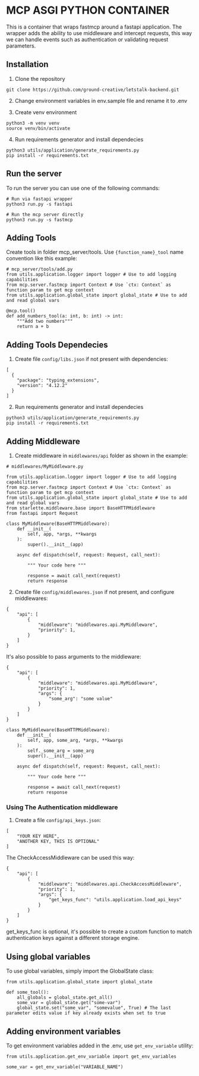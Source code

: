 # MCP ASGI PYTHON CONTAINER

This is a container that wraps fastmcp around a fastapi application. The wrapper adds the ability to use middleware and intercept requests, this way we can handle events such as authentication or validating request parameters.

## Installation

1. Clone the repository

```
git clone https://github.com/ground-creative/letstalk-backend.git
```

2. Change environment variables in env.sample file and rename it to .env

3. Create venv environment

```
python3 -m venv venv
source venv/bin/activate
```

4. Run requirements generator and install dependecies

```
python3 utils/application/generate_requirements.py
pip install -r requirements.txt
```

## Run the server

To run the server you can use one of the following commands:

```
# Run via fastapi wrapper
python3 run.py -s fastapi

# Run the mcp server directly
python3 run.py -s fastmcp
```

## Adding Tools

Create tools in folder mcp_server/tools. Use `{function_name}_tool` name convention like this example:

```
# mcp_server/tools/add.py
from utils.application.logger import logger # Use to add logging capabilities
from mcp.server.fastmcp import Context # Use `ctx: Context` as function param to get mcp context
from utils.application.global_state import global_state # Use to add and read global vars

@mcp.tool()
def add_numbers_tool(a: int, b: int) -> int:
    """Add two numbers"""
    return a + b
```

## Adding Tools Dependecies

1. Create file `config/libs.json` if not present with dependencies:

```
[
  {
    "package": "typing_extensions",
    "version": "4.12.2"
  }
]
```

2. Run requirements generator and install dependecies

```
python3 utils/application/generate_requirements.py
pip install -r requirements.txt
```

## Adding Middleware

1. Create middleware in `middlewares/api` folder as shown in the example:

```
# middlewares/MyMiddleware.py

from utils.application.logger import logger # Use to add logging capabilities
from mcp.server.fastmcp import Context # Use `ctx: Context` as function param to get mcp context
from utils.application.global_state import global_state # Use to add and read global vars
from starlette.middleware.base import BaseHTTPMiddleware
from fastapi import Request

class MyMiddleware(BaseHTTPMiddleware):
    def __init__(
        self, app, *args, **kwargs
    ):
        super().__init__(app)

    async def dispatch(self, request: Request, call_next):

        """ Your code here """

        response = await call_next(request)
        return response

```

2. Create file `config/middlewares.json` if not present, and configure middlewares:

```
{
    "api": [
        {
            "middleware": "middlewares.api.MyMiddleware",
            "priority": 1,
        }
    ]
}
```

It's also possible to pass arguments to the middleware:

```
{
    "api": [
        {
            "middleware": "middlewares.api.MyMiddleware",
            "priority": 1,
            "args": {
                "some_arg": "some value"
            }
        }
    ]
}

class MyMiddleware(BaseHTTPMiddleware):
    def __init__(
        self, app, some_arg, *args, **kwargs
    ):
        self._some_arg = some_arg
        super().__init__(app)

    async def dispatch(self, request: Request, call_next):

        """ Your code here """

        response = await call_next(request)
        return response
```

### Using The Authentication middleware

1. Create a file `config/api_keys.json`:

```
[
    "YOUR KEY HERE",
    "ANOTHER KEY, THIS IS OPTIONAL"
]
```

The CheckAccessMiddleware can be used this way:

```
{
    "api": [
        {
            "middleware": "middlewares.api.CheckAccessMiddleware",
            "priority": 1,
            "args": {
                "get_keys_func": "utils.application.load_api_keys"
            }
        }
    ]
}
```

get_keys_func is optional, it's possible to create a custom function to match authentication keys against a different storage engine.

## Using global variables

To use global variables, simply import the GlobalState class:

```
from utils.application.global_state import global_state

def some_tool():
    all_globals = global_state.get_all()
    some_var = global_state.get("some-var")
    global_state.set("some_var", "somevalue", True) # The last parameter edits value if key already exists when set to true
```

## Adding environment variables

To get environment variables added in the .env, use `get_env_variable` utility:

```
from utils.application.get_env_variable import get_env_variables

some_var = get_env_variable("VARIABLE_NAME")
```
